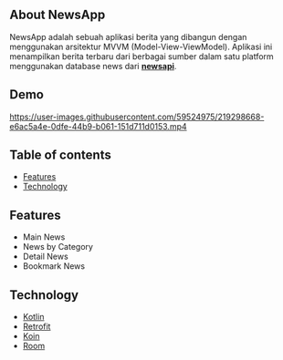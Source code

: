 ## About NewsApp

NewsApp adalah sebuah aplikasi berita yang dibangun dengan menggunakan arsitektur MVVM (Model-View-ViewModel). Aplikasi ini menampilkan berita terbaru dari berbagai sumber dalam satu platform menggunakan database news dari **<a href="https://newsapi.org/">newsapi</a>**.

## Demo
https://user-images.githubusercontent.com/59524975/219298668-e6ac5a4e-0dfe-44b9-b061-151d711d0153.mp4

## Table of contents

- [Features](#features)
- [Technology](#technology)

## Features

- Main News
- News by Category
- Detail News
- Bookmark News

## Technology

- [Kotlin](https://kotlinlang.org/)
- [Retrofit](https://square.github.io/retrofit/)
- [Koin](https://insert-koin.io/)
- [Room](https://developer.android.com/training/data-storage/room)
